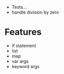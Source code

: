 - Tests...
- handle division by zero

# Features
- if statement
- list
- map
- var args
- keyword args
